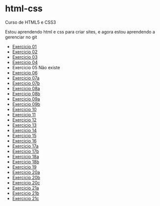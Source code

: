 # html-css
 Curso de HTML5 e CSS3

Estou aprendendo html e css para criar sites, e agora estou aprendendo a gerenciar no git

<ul>
    <li><a href="https://matheusoliveiraul.github.io/html-css/exercicios/ex001/index.html" target="_blank">Exercicio 01</a>
    </li>
    <li><a href="https://matheusoliveiraul.github.io/html-css/exercicios/ex002/index.html" target="_blank">Exercicio 02</a></li>
    <li><a href="https://matheusoliveiraul.github.io/html-css/exercicios/ex003/index.html" target="_blank">Exercicio 03</a></li>
    <li><a href="https://matheusoliveiraul.github.io/html-css/exercicios/ex004/index.html" target="_blank">Exercicio 04</a></li>
    <li>Exercicio 05 Não existe</li>
    <li><a href="https://matheusoliveiraul.github.io/html-css/exercicios/ex006/index.html" target="_blank">Exercicio 06</a></li>
    <li><a href="https://matheusoliveiraul.github.io/html-css/exercicios/ex007/html4.html" target="_blank">Exercicio 07a</a></li>
    <li><a href="https://matheusoliveiraul.github.io/html-css/exercicios/ex007/html5.html" target="_blank">Exercicio 07b</a></li>
    <li><a href="https://matheusoliveiraul.github.io/html-css/exercicios/ex008/index.html" target="_blank">Exercicio 08a</a></li>
    <li><a href="https://matheusoliveiraul.github.io/html-css/exercicios/ex008b/index.html" target="_blank">Exercicio 08b</a></li>
    <li><a href="https://matheusoliveiraul.github.io/html-css/exercicios/ex009/index.html" target="_blank">Exercicio 09a</a></li>
    <li><a href="https://matheusoliveiraul.github.io/html-css/exercicios/ex009/exercicio.html" target="_blank">Exercicio 09b</a></li>
    <li><a href="https://matheusoliveiraul.github.io/html-css/exercicios/ex010/index.html" target="_blank">Exercicio 10</a></li>
    <li><a href="https://matheusoliveiraul.github.io/html-css/exercicios/ex011/index.html" target="_blank">Exercicio 11</a></li>
    <li><a href="https://matheusoliveiraul.github.io/html-css/exercicios/ex012/index.html" target="_blank">Exercicio 12</a></li>
    <li><a href="https://matheusoliveiraul.github.io/html-css/exercicios/ex013/index.html" target="_blank">Exercicio 13</a></li>
    <li><a href="https://matheusoliveiraul.github.io/html-css/exercicios/ex014/index.html" target="_blank">Exercicio 14</a></li>
    <li><a href="https://matheusoliveiraul.github.io/html-css/exercicios/ex015/index.html" target="_blank">Exercicio 15</a></li>
    <li><a href="https://matheusoliveiraul.github.io/html-css/exercicios/ex016/cor03.html" target="_blank">Exercicio 16</a></li>
    <li><a href="https://matheusoliveiraul.github.io/html-css/exercicios/ex017/fonte01.html" target="_blank">Exercicio 17a</a></li>
    <li><a href="https://matheusoliveiraul.github.io/html-css/exercicios/ex017/fonte02.html" target="_blank">Exercicio 17b</a></li>
    <li><a href="https://matheusoliveiraul.github.io/html-css/exercicios/ex018/fonte01.html" target="_blank">Exercicio 18a</a></li>
    <li><a href="https://matheusoliveiraul.github.io/html-css/exercicios/ex018/fonte02.html" target="_blank">Exercicio 18b</a></li>
    <li><a href="https://matheusoliveiraul.github.io/html-css/exercicios/ex019/seletor01.html" target="_blank">Exercicio 19</a></li>
    <li><a href="https://matheusoliveiraul.github.io/html-css/exercicios/ex020/hover.html" target="_blank">Exercicio 20a</a></li>
    <li><a href="https://matheusoliveiraul.github.io/html-css/exercicios/ex020/links.html" target="_blank">Exercicio 20b</a></li>
    <li><a href="https://matheusoliveiraul.github.io/html-css/exercicios/ex020/pseudoclasse.html" target="_blank">Exercicio 20c</a></li>  
    <li><a href="https://matheusoliveiraul.github.io/html-css/exercicios/ex021/caixa01.html" target="_blank">Exercicio 21a</a></li>
    <li><a href="https://matheusoliveiraul.github.io/html-css/exercicios/ex021/caixa02.html" target="_blank">Exercicio 21b</a></li>
    <li><a href="https://matheusoliveiraul.github.io/html-css/exercicios/ex021/caixa03.html" target="_blank">Exercicio 21c</a></li>
</ul>
